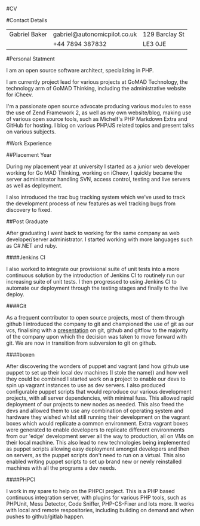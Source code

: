 #CV

#Contact Details

<table style='width: 100%'>
	<tbody>
		<tr>
			<td>Gabriel Baker</td>
			<td>gabriel@autonomicpilot.co.uk</td>
			<td>129 Barclay St</td>
		</tr>
		<tr>
			<td>&nbsp;</td>
			<td>+44 7894 387832</td>
			<td>LE3 0JE</td>
		</tr>
	</tbody>
</table>

#Personal Statment

I am an open source software architect, specializing in PHP.

I am currently project lead for various projects at GoMAD Technology, the technology arm of GoMAD Thinking, including the administrative website for iCheev.

I'm a passionate open source advocate producing various modules to ease the use of Zend Framework 2, as well as my own website/blog, making use of various open source tools, such as Michelf's PHP Markdown Extra and GitHub for hosting. I blog on various PHP/JS related topics and present talks on various subjects.

#Work Experience

##Placement Year

During my placement year at university I started as a junior web developer working for Go MAD Thinking, working on iCheev, I quickly became the server administrator handling SVN, access control, testing and live servers as well as deployment.

I also introduced the trac bug tracking system which we've used to track the development process of new features as well tracking bugs from discovery to fixed.

##Post Graduate

After graduating I went back to working for the same company as web developer/server administrator.
I started working with more languages such as C#.NET and ruby.

####Jenkins CI

I also worked to integrate our provisional suite of unit tests into a more continuous solution by the introduction of Jenkins CI to routinely run our increasing suite of unit tests. I then progressed to using Jenkins CI to automate our deployment through the testing stages and finally to the live deploy.

####Git

As a frequent contributor to open source projects, most of them through github I introduced the company to git and championed the use of git as our vcs, finalising with a [presentation](http://slid.es/gabriel403/git-githubgitlab-gitflow/) on git, github and gitflow to the majority of the company upon which the decision was taken to move forward with git. We are now in transition from subversion to git on github.

####boxen

After discovering the wonders of puppet and vagrant (and how github use puppet to set up their local dev machines (I stole the name)) and how well they could be combined I started work on a project to enable our devs to spin up vagrant instances to use as dev servers. I also produced configurable puppet scripts that would reproduce our various development projects, with all server dependencies, with minimal fuss. This allowed rapid deployment of our projects to new nodes as needed. This also freed the devs and allowed them to use any combination of operating system and hardware they wished whilst still running their development on the vagrant boxes which would replicate a common environment. Extra vagrant boxes were generated to enable developers to replicate different environments from our 'edge' development server all the way to production, all on VMs on their local machine. This also lead to new technologies being implemented as puppet scripts allowing easy deployment amongst developers and then on servers, as the puppet scripts don't need to run on a virtual. This also enabled writing puppet scripts to set up brand new or newly reinstalled machines with all the programs a dev needs.

####PHPCI

I work in my spare to help on the PHPCI project. This is a PHP based continuous integration server, with plugins for various PHP tools, such as PHPUnit, Mess Detector, Code Sniffer, PHP-CS-Fixer and lots more. It works with local and remote respositories, including building on demand and when pushes to github/gitlab happen.

